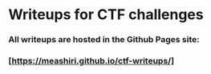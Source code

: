 # Writeups for CTF challenges 

### All writeups are hosted in the Github Pages site: 
### [https://meashiri.github.io/ctf-writeups/]
